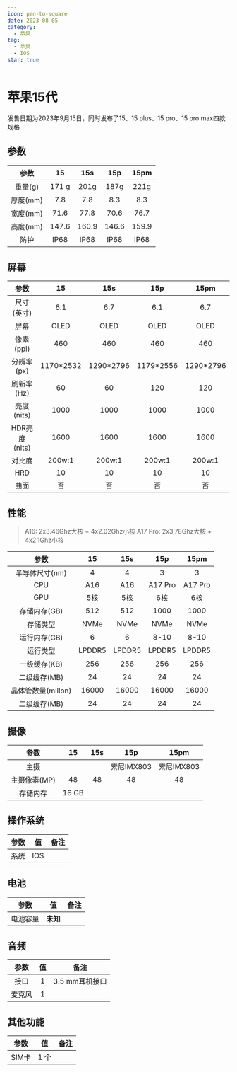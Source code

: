 ```yaml
---
icon: pen-to-square
date: 2023-08-05
category:
  - 苹果
tag:
  - 苹果
  - IOS
star: true
---
```


# 苹果15代

发售日期为2023年9月15日，同时发布了15、15 plus、15 pro、15 pro max四款规格

## 参数

| 参数 | 15 | 15s | 15p | 15pm |
| :--: | :--: | :--: | :--: | :--: |
| 重量(g) | 171 g | 201g | 187g | 221g |
| 厚度(mm) | 7.8 | 7.8 | 8.3 | 8.3 |
| 宽度(mm) | 71.6 | 77.8 | 70.6 | 76.7 |
| 高度(mm) | 147.6 | 160.9 | 146.6 | 159.9 |
| 防护 | IP68 | IP68 | IP68 | IP68 |

## 屏幕

| 参数 | 15 | 15s | 15p | 15pm |
| :--: | :--: | :--: | :--: | :--: |
| 尺寸(英寸) | 6.1  | 6.7  | 6.1  | 6.7  |
| 屏幕 | OLED | OLED | OLED | OLED |
| 像素(ppi) | 460 | 460 | 460 | 460 |
| 分辨率(px) | 1170*2532 | 1290*2796 | 1179*2556 | 1290*2796 |
| 刷新率(Hz) | 60 | 60 | 120 | 120 |
| 亮度(nits) | 1000 | 1000 | 1000 | 1000 |
| HDR亮度(nits) | 1600 | 1600 | 1600 | 1600 |
| 对比度 | 200w:1 | 200w:1 | 200w:1 | 200w:1 |
| HRD | 10 | 10 | 10 | 10 |
| 曲面 | 否 | 否 | 否 | 否 |

## 性能

> A16: 2x3.46Ghz大核 + 4x2.02Ghz小核
> A17 Pro: 2x3.78Ghz大核 + 4x2.1Ghz小核

| 参数 | 15 | 15s | 15p | 15pm |
| :--: | :--: | :--: | :--: | :--: |
| 半导体尺寸(nm) | 4 | 4 | 3 | 3 |
| CPU | A16 | A16 | A17 Pro | A17 Pro |
| GPU | 5核 | 5核 | 6核 | 6核 |
| 存储内存(GB) | 512 | 512 | 1000 | 1000 |
| 存储类型 | NVMe | NVMe | NVMe | NVMe |
| 运行内存(GB) | 6 | 6 | 8-10 | 8-10 |
| 运行类型 | LPDDR5 | LPDDR5 | LPDDR5 | LPDDR5 |
| 一级缓存(KB) | 256 | 256 | 256 | 256 |
| 二级缓存(MB) | 24 | 24 | 24 | 24 |
| 晶体管数量(millon) | 16000 | 16000 | 16000 | 16000 |
| 二级缓存(MB) | 24 | 24 | 24 | 24 |

## 摄像

| 参数 | 15 | 15s | 15p | 15pm |
| :--: | :--: | :--: | :--: | :--: |
| 主摄 | | | 索尼IMX803 | 索尼IMX803 |
| 主摄像素(MP) | 48 | 48 | 48 | 48 |
| 存储内存 | 16 GB |  |

## 操作系统

| 参数 | 值 | 备注 |  
| :--: | :--: | :--: |  
| 系统 | IOS |  |

## 电池

| 参数 | 值 | 备注 |  
| :--: | :--: | :--: |  
| 电池容量 | __未知__ |  |

## 音频

| 参数 | 值 | 备注 |  
| :--: | :--: | :--: |  
| 接口 | 1 | 3.5 mm耳机接口 |
| 麦克风 | 1 |  |

## 其他功能

| 参数 | 值 | 备注 |  
| :--: | :--: | :--: |  
| SIM卡 | 1 个 |  |
